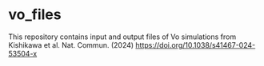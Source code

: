 # vo_files
This repository contains input and output files of Vo simulations from Kishikawa et al. Nat. Commun. (2024) https://doi.org/10.1038/s41467-024-53504-x
